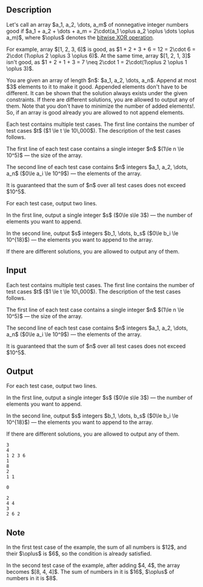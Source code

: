## Description

<div><p>Let's call an array $a_1, a_2, \dots, a_m$ of nonnegative integer numbers <span class="tex-font-style-bf">good</span> if $a_1 + a_2 + \dots + a_m = 2\cdot(a_1 \oplus a_2 \oplus \dots \oplus a_m)$, where $\oplus$ denotes the <a href="https://en.wikipedia.org/wiki/Bitwise_operation#XOR">bitwise XOR operation</a>.</p><p>For example, array $[1, 2, 3, 6]$ is good, as $1 + 2 + 3 + 6 = 12 = 2\cdot 6 = 2\cdot (1\oplus 2 \oplus 3 \oplus 6)$. At the same time, array $[1, 2, 1, 3]$ isn't good, as $1 + 2 + 1 + 3 = 7 \neq 2\cdot 1 = 2\cdot(1\oplus 2 \oplus 1 \oplus 3)$.</p><p>You are given an array of length $n$: $a_1, a_2, \dots, a_n$. Append at most $3$ elements to it to make it good. Appended elements don't have to be different. It can be shown that the solution always exists under the given constraints. If there are different solutions, you are allowed to output any of them. Note that <span class="tex-font-style-bf">you don't have to minimize the number of added elements!</span>. So, if an array is good already you are allowed to not append elements.</p></div><div class="input-specification"><p>Each test contains multiple test cases. The first line contains the number of test cases $t$ ($1 \le t \le 10\,000$). The description of the test cases follows.</p><p>The first line of each test case contains a single integer $n$ $(1\le n \le 10^5)$&nbsp;— the size of the array.</p><p>The second line of each test case contains $n$ integers $a_1, a_2, \dots, a_n$ ($0\le a_i \le 10^9$)&nbsp;— the elements of the array.</p><p>It is guaranteed that the sum of $n$ over all test cases does not exceed $10^5$.</p></div><div class="output-specification"><p>For each test case, output two lines.</p><p>In the first line, output a single integer $s$ ($0\le s\le 3$)&nbsp;— the number of elements you want to append.</p><p>In the second line, output $s$ integers $b_1, \dots, b_s$ ($0\le b_i \le 10^{18}$)&nbsp;— the elements you want to append to the array.</p><p>If there are different solutions, you are allowed to output any of them.</p></div>

## Input

<p>Each test contains multiple test cases. The first line contains the number of test cases $t$ ($1 \le t \le 10\,000$). The description of the test cases follows.</p><p>The first line of each test case contains a single integer $n$ $(1\le n \le 10^5)$&nbsp;— the size of the array.</p><p>The second line of each test case contains $n$ integers $a_1, a_2, \dots, a_n$ ($0\le a_i \le 10^9$)&nbsp;— the elements of the array.</p><p>It is guaranteed that the sum of $n$ over all test cases does not exceed $10^5$.</p>

## Output

<p>For each test case, output two lines.</p><p>In the first line, output a single integer $s$ ($0\le s\le 3$)&nbsp;— the number of elements you want to append.</p><p>In the second line, output $s$ integers $b_1, \dots, b_s$ ($0\le b_i \le 10^{18}$)&nbsp;— the elements you want to append to the array.</p><p>If there are different solutions, you are allowed to output any of them.</p>





```input1
3
4
1 2 3 6
1
8
2
1 1
```




```output1
0

2
4 4
3
2 6 2
```



## Note

<p>In the first test case of the example, the sum of all numbers is $12$, and their $\oplus$ is $6$, so the condition is already satisfied.</p><p>In the second test case of the example, after adding $4, 4$, the array becomes $[8, 4, 4]$. The sum of numbers in it is $16$, $\oplus$ of numbers in it is $8$.</p>
